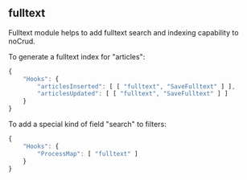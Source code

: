 fulltext
---

Fulltext module helps to add fulltext search and indexing capability to noCrud.  

To generate a fulltext index for "articles":

```js
{
	"Hooks": {
		"articlesInserted": [ [ "fulltext", "SaveFulltext" ] ],
		"articlesUpdated": [ [ "fulltext", "SaveFulltext" ] ]
	}
}
```

To add a special kind of field "search" to filters:

```js
{
	"Hooks": {
		"ProcessMap": [ "fulltext" ]
	}
}
```